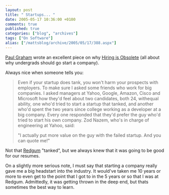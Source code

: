 ```yaml
---
layout: post
title: " Startups... "
date: 2005-05-17 10:36:00 +0100
comments: true
published: true
categories: ["blog", "archives"]
tags: ["On Software"]
alias: ["/mattsblog/archive/2005/05/17/388.aspx"]
---
```

<!-- more -->

<P><A href="http://www.paulgraham.com/">Paul Graham</A> wrote an excellent piece on why <A href="http://www.paulgraham.com/hiring.html">Hiring is Obsolete</A>&nbsp;(all about why undergrads should go start a company). </P>
 <P>Always nice when someone tells you:</P>
 <BLOCKQUOTE>
 <P>Even if your startup does tank, you won't harm your prospects with employers. To make sure I asked some friends who work for big companies. I asked managers at Yahoo, Google, Amazon, Cisco and Microsoft how they'd feel about two candidates, both 24, withequal ability, one who'd tried to start a startup that tanked, and another who'd spent the two years since college working as a developer at a big company. Every one responded that they'd prefer the guy who'd tried to start his own company. Zod Nazem, who's in charge of engineering at Yahoo, said: </P>
 <P>"I actually put more value on the guy with the failed startup. And you can quote me!"</BLOCKQUOTE>
 <P>Not that <A href="http://www.redgum.com.au">Redgum</A> "tanked", but we always knew that it was going to be good for our resumes.</P>
 <P>On a slightly more serious note, I must say that starting a company really gave me a big headstart into the industry. It would've taken me 10 years or more to even get to the point that I got to in the 5 years or so that I was at Redgum. Admittedly, it was getting thrown in the deep end, but thats sometimes the best way to learn.</P>
